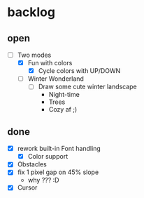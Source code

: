 # backlog

## open

* [ ] Two modes
  * [x] Fun with colors
    * [x] Cycle colors with UP/DOWN
  * [ ] Winter Wonderland
    * [ ] Draw some cute winter landscape
      * Night-time
      * Trees
      * Cozy af ;)

## done

* [x] rework built-in Font handling
  * [x] Color support
* [x] Obstacles
* [x] fix 1 pixel gap on 45% slope
  * why ??? :D
* [x] Cursor